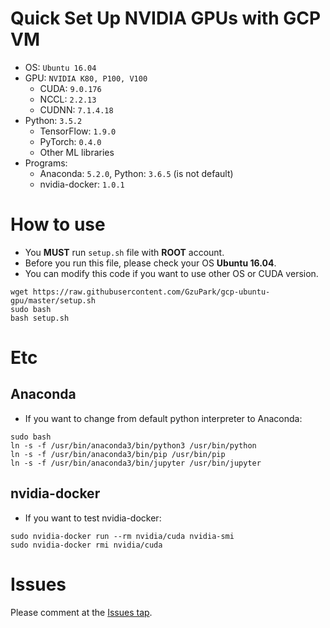 # Quick Set Up NVIDIA GPUs with GCP VM
* OS: `Ubuntu 16.04`
* GPU: `NVIDIA K80, P100, V100`
    * CUDA: `9.0.176`
    * NCCL: `2.2.13`
    * CUDNN: `7.1.4.18`
* Python: `3.5.2`
    * TensorFlow: `1.9.0`
    * PyTorch: `0.4.0`
    * Other ML libraries
* Programs:
    * Anaconda: `5.2.0`, Python: `3.6.5` (is not default)
    * nvidia-docker: `1.0.1`

# How to use
* You __MUST__ run `setup.sh` file with __ROOT__ account.
* Before you run this file, please check your OS __Ubuntu 16.04__.
* You can modify this code if you want to use other OS or CUDA version.
```
wget https://raw.githubusercontent.com/GzuPark/gcp-ubuntu-gpu/master/setup.sh
sudo bash
bash setup.sh
```

# Etc

## Anaconda
* If you want to change from default python interpreter to Anaconda:
```
sudo bash
ln -s -f /usr/bin/anaconda3/bin/python3 /usr/bin/python
ln -s -f /usr/bin/anaconda3/bin/pip /usr/bin/pip
ln -s -f /usr/bin/anaconda3/bin/jupyter /usr/bin/jupyter
```

## nvidia-docker
* If you want to test nvidia-docker:
```
sudo nvidia-docker run --rm nvidia/cuda nvidia-smi
sudo nvidia-docker rmi nvidia/cuda
```

# Issues
Please comment at the [Issues tap](https://github.com/GzuPark/gcp-ubuntu-gpu/issues).

